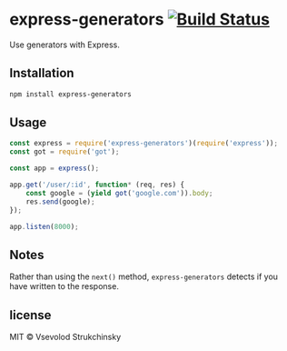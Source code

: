 # express-generators [![Build Status](https://travis-ci.org/floatdrop/express-generators.svg?branch=master)](https://travis-ci.org/floatdrop/express-generators)

Use generators with Express.

## Installation

```bash
npm install express-generators
```

## Usage

```javascript
const express = require('express-generators')(require('express'));
const got = require('got');

const app = express();

app.get('/user/:id', function* (req, res) {
    const google = (yield got('google.com')).body;
    res.send(google);
});

app.listen(8000);
```

## Notes

Rather than using the `next()` method, `express-generators` detects if you have written to the response.

## license

MIT © Vsevolod Strukchinsky
